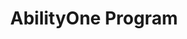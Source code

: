 ---
highlight: "false" 
title: "AbilityOne Program"
description: "Providing employment opportunities to approximately 40,000 people who are blind or have significant disabilities, including more than 2,500 veterans, the AbilityOne Program is among the nation’s largest providers of jobs for people who are blind or have significant disabilities. "
url-link: "https://www.abilityone.gov/"
type: "HTML"
gov-only: "false"
is-external: "true"
publication-date: "August 01, 2023"
reading-time: "45"
resource-type: "Information Slick"
filter: "acquisition-best-practices"
audience: "contracts-acquisitions"
branded-offerings: "acquisition-policy-it-category"
---
